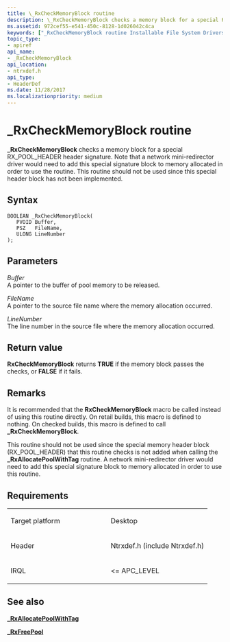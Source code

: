 ```yaml
---
title: \_RxCheckMemoryBlock routine
description: \_RxCheckMemoryBlock checks a memory block for a special RX\_POOL\_HEADER header signature.
ms.assetid: 972cef55-e541-450c-8128-1d026042c4ca
keywords: ["_RxCheckMemoryBlock routine Installable File System Drivers"]
topic_type:
- apiref
api_name:
- _RxCheckMemoryBlock
api_location:
- ntrxdef.h
api_type:
- HeaderDef
ms.date: 11/28/2017
ms.localizationpriority: medium
---
```


# \_RxCheckMemoryBlock routine


**\_RxCheckMemoryBlock** checks a memory block for a special RX\_POOL\_HEADER header signature. Note that a network mini-redirector driver would need to add this special signature block to memory allocated in order to use the routine. This routine should not be used since this special header block has not been implemented.

Syntax
------

```ManagedCPlusPlus
BOOLEAN _RxCheckMemoryBlock(
   PVOID Buffer,
   PSZ   FileName,
   ULONG LineNumber
);
```

Parameters
----------

*Buffer*   
A pointer to the buffer of pool memory to be released.

*FileName*   
A pointer to the source file name where the memory allocation occurred.

*LineNumber*   
The line number in the source file where the memory allocation occurred.

Return value
------------

**RxCheckMemoryBlock** returns **TRUE** if the memory block passes the checks, or **FALSE** if it fails.

Remarks
-------

It is recommended that the **RxCheckMemoryBlock** macro be called instead of using this routine directly. On retail builds, this macro is defined to nothing. On checked builds, this macro is defined to call **\_RxCheckMemoryBlock**.

This routine should not be used since the special memory header block (RX\_POOL\_HEADER) that this routine checks is not added when calling the **\_RxAllocatePoolWithTag** routine. A network mini-redirector driver would need to add this special signature block to memory allocated in order to use this routine.

Requirements
------------

<table>
<colgroup>
<col width="50%" />
<col width="50%" />
</colgroup>
<tbody>
<tr class="odd">
<td align="left"><p>Target platform</p></td>
<td align="left">Desktop</td>
</tr>
<tr class="even">
<td align="left"><p>Header</p></td>
<td align="left">Ntrxdef.h (include Ntrxdef.h)</td>
</tr>
<tr class="odd">
<td align="left"><p>IRQL</p></td>
<td align="left"><p>&lt;= APC_LEVEL</p></td>
</tr>
</tbody>
</table>

## See also


[**\_RxAllocatePoolWithTag**](-rxallocatepoolwithtag.md)

[**\_RxFreePool**](-rxfreepool.md)

 

 






